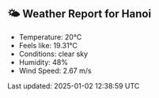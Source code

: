 <!-- WEATHER-START -->
## 🌤 Weather Report for Hanoi

- Temperature: 20°C
- Feels like: 19.31°C
- Conditions: clear sky
- Humidity: 48%
- Wind Speed: 2.67 m/s

Last updated: 2025-01-02 12:38:59 UTC
<!-- WEATHER-END -->
